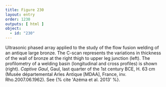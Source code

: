 ```yaml
---
title: Figure 230
layout: entry
order: 1230
outputs: [ html ]
object:
  - id: "230"
---
```


Ultrasonic phased array applied to the study of the flow fusion welding of an antique large bronze. The C-scan represents the variations in thickness of the wall of bronze at the right thigh to upper leg junction (left). The profilometry of a welding basin (longitudinal and cross profiles) is shown (right). *Captive Gaul*, Gaul, last quarter of the 1st century BCE, H. 63 cm (Musée départemental Arles Antique [MDAA], France, inv. Rho.2007.06.1962). See {% cite 'Azéma et al. 2013' %}.
